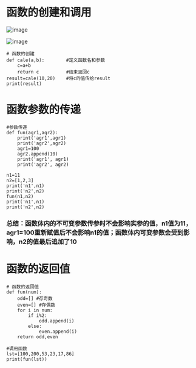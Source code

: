 # 函数的创建和调用
![image](https://user-images.githubusercontent.com/71583369/150242001-16e00135-f046-4d91-9b36-e675cd4f5319.png)

![image](https://user-images.githubusercontent.com/71583369/150242456-7c79fa64-ccc0-49f6-bc0e-0b7026cc762e.png)
```
# 函数的创建
def cale(a,b):        #定义函数名和参数
    c=a+b
    return c          #结束返回c
result=cale(10,20)    #将c的值传给result
print(result)
```
# 函数参数的传递
```
#参数传递
def fun(agr1,agr2):
    print('agr1',agr1)
    print('agr2',agr2)
    agr1=100
    agr2.append(10)
    print('agr1', agr1)
    print('agr2', agr2)

n1=11
n2=[1,2,3]
print('n1',n1)
print('n2',n2)
fun(n1,n2)
print('n1',n1)
print('n2',n2)
```
### 总结：函数体内的不可变参数传参时不会影响实参的值，n1值为11，agr1=100重新赋值后不会影响n1的值；函数体内可变参数会受到影响，n2的值最后追加了10

# 函数的返回值
```
# 函数的返回值
def fun(num):
    odd=[] #存奇数
    even=[] #存偶数
    for i in num:
        if i%2:
            odd.append(i)
        else:
            even.append(i)
    return odd,even

#调用函数
lst=[100,200,53,23,17,86]
print(fun(lst))
```
